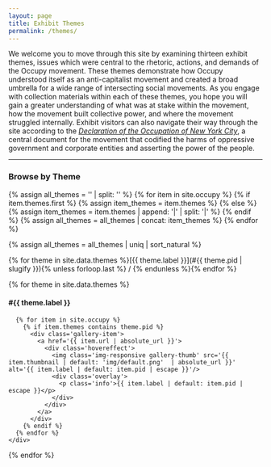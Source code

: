 ```yaml
---
layout: page
title: Exhibit Themes
permalink: /themes/
---
```


We welcome you to move through this site by examining thirteen exhibit themes, issues which were central to the rhetoric, actions, and demands of the Occupy movement. These themes demonstrate how Occupy understood itself as an anti-capitalist movement and created a broad umbrella for a wide range of intersecting social movements. As you engage with collection materials within each of these themes, you hope you will gain a greater understanding of what was at stake within the movement, how the movement built collective power, and where the movement struggled internally. Exhibit visitors can also navigate their way through the site according to the _[Declaration of the Occupation of New York City](https://nyu-dss.github.io/occupy/declarations/)_, a central document for the movement that codified the harms of oppressive government and corporate entities and asserting the power of the people.

<hr>

### Browse by Theme

{% assign all_themes = '' | split: '' %}
{% for item in site.occupy %}
  {% if item.themes.first %}
    {% assign item_themes = item.themes %}
  {% else %}
    {% assign item_themes = item.themes | append: '|' | split: '|' %}
  {% endif %}
  {% assign all_themes = all_themes | concat: item_themes %}
{% endfor %}

{% assign all_themes = all_themes | uniq | sort_natural %}

{% for theme in site.data.themes %}[{{ theme.label }}](#{{ theme.pid | slugify }}){% unless forloop.last %} / {% endunless %}{% endfor %}

{% for theme in site.data.themes %}
<h4 id="{{ theme.pid}}">#{{ theme.label }}</h4>

<div id='wax-gallery-{{ include.collection }}-container' class='wax-gallery-container full-width'>
  <div class='wax-inline-container'>
    <div id="wax-gallery-{{ include.collection }}" class="wax-gallery">

      {% for item in site.occupy %}
        {% if item.themes contains theme.pid %}
          <div class='gallery-item'>
            <a href='{{ item.url | absolute_url }}'>
              <div class='hovereffect'>
                <img class='img-responsive gallery-thumb' src='{{ item.thumbnail | default: 'img/default.png'  | absolute_url }}' alt='{{ item.label | default: item.pid | escape }}'/>
                <div class='overlay'>
                  <p class='info'>{{ item.label | default: item.pid | escape }}</p>
                </div>
              </div>
            </a>
          </div>
        {% endif %}
      {% endfor %}
    </div>
  </div>
</div>
{% endfor %}
